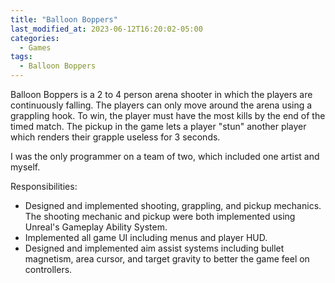 ```yaml
---
title: "Balloon Boppers"
last_modified_at: 2023-06-12T16:20:02-05:00
categories:
  - Games
tags:
  - Balloon Boppers
---
```


Balloon Boppers is a 2 to 4 person arena shooter in which the players are continuously falling. The players can only move around the arena using a grappling hook.
To win, the player must have the most kills by the end of the timed match. The pickup in the game lets a player "stun" another player which renders their 
grapple useless for 3 seconds. 

I was the only programmer on a team of two, which included one artist and myself. 

Responsibilities:

  * Designed and implemented shooting, grappling, and pickup mechanics. The shooting mechanic and pickup were both implemented using Unreal's Gameplay Ability System.
  * Implemented all game UI including menus and player HUD.
  * Designed and implemented aim assist systems including bullet magnetism, area cursor, and target gravity to better the game feel on controllers.
